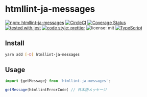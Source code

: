 # htmllint-ja-messages

[![npm: htmllint-ja-messages](https://img.shields.io/npm/v/htmllint-ja-messages.svg)](https://www.npmjs.com/package/htmllint-ja-messages)
[![CircleCI](https://circleci.com/gh/nju33/htmllint-ja-messages.svg?style=svg&circle-token=a28ff5af8b1e0a0e3f4ec38d619681fc4886f63c)](https://circleci.com/gh/nju33/htmllint-ja-messages)
[![Coverage Status](https://coveralls.io/repos/github/nju33/htmllint-ja-messages/badge.svg?branch=master)](https://coveralls.io/github/nju33/htmllint-ja-messages?branch=master)
[![tested with jest](https://img.shields.io/badge/tested_with-jest-99424f.svg)](https://github.com/facebook/jest)
[![code style: prettier](https://img.shields.io/badge/code_style-prettier-ff69b4.svg?style=flat-square)](https://github.com/prettier/prettier)
![license: mit](https://img.shields.io/packagist/l/doctrine/orm.svg)
[![TypeScript](https://badges.frapsoft.com/typescript/code/typescript.svg?v=101)](https://github.com/ellerbrock/typescript-badges/)


## Install

```bash
yarn add [-D] htmllint-ja-messages
```

## Usage

```ts
import {getMessage} from 'htmllint-ja-messages';

getMessage(htmllintErrorCode) // 日本語メッセージ
```
